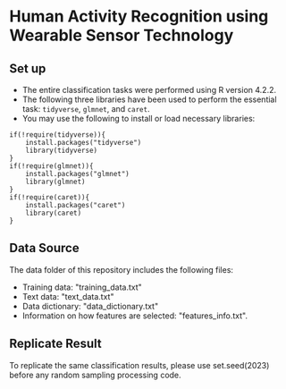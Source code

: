 # Human Activity Recognition using Wearable Sensor Technology

## Set up
- The entire classification tasks were performed using R version 4.2.2.
- The following three libraries have been used to perform the essential task: `tidyverse`, `glmnet`, and `caret`.
- You may use the following to install or load necessary libraries:
```
if(!require(tidyverse)){
    install.packages("tidyverse")
    library(tidyverse)
}
if(!require(glmnet)){
    install.packages("glmnet")
    library(glmnet)
}
if(!require(caret)){
    install.packages("caret")
    library(caret)
}
```

## Data Source
The data folder of this repository includes the following files:
- Training data: "training_data.txt"
- Text data: "text_data.txt"
- Data dictionary: "data_dictionary.txt"
- Information on how features are selected: "features_info.txt".

## Replicate Result
To replicate the same classification results, please use set.seed(2023) before any random sampling processing code.